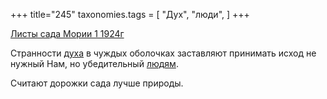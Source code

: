 +++
title="245"
taxonomies.tags = [
 "Дух",
 "люди",
]
+++

[Листы сада Мории 1 1924г](/agni/1924)

Странности [духа](/tags/Дух) в чуждых оболочках заставляют принимать исход не нужный Нам, но убедительный [людям](/tags/люди).   

Считают дорожки сада лучше природы.   

